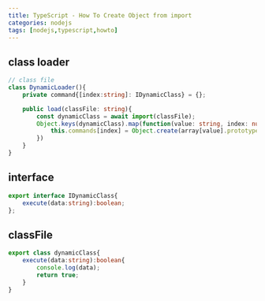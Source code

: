 ```yaml
---
title: TypeScript - How To Create Object from import
categories: nodejs
tags: [nodejs,typescript,howto]
---
```


## class loader

```typescript
// class file
class DynamicLoader(){
    private command{[index:string]: IDynamicClass} = {};

    public load(classFile: string){
        const dynamicClass = await import(classFile);
        Object.keys(dynamicClass).map(function(value: string, index: number, array) {
            this.commands[index] = Object.create(array[value].prototype);
        })
    }
}
```

## interface
```typescript
export interface IDynamicClass{
    execute(data:string):boolean;
};
```

## classFile
```typescript
export class dynamicClass{
    execute(data:string):boolean{
        console.log(data);
        return true;
    }
}

```

